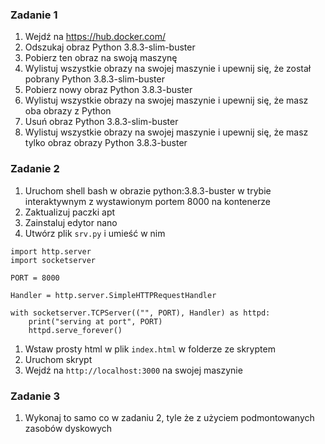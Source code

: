 ### Zadanie 1
1. Wejdź na https://hub.docker.com/
1. Odszukaj obraz Python 3.8.3-slim-buster
1. Pobierz ten obraz na swoją maszynę
1. Wylistuj wszystkie obrazy na swojej maszynie i upewnij się, że został pobrany Python 3.8.3-slim-buster
1. Pobierz nowy obraz Python 3.8.3-buster
1. Wylistuj wszystkie obrazy na swojej maszynie i upewnij się, że masz oba obrazy z Python
1. Usuń obraz Python 3.8.3-slim-buster
1. Wylistuj wszystkie obrazy na swojej maszynie i upewnij się, że masz tylko obraz obrazy Python 3.8.3-buster

### Zadanie 2 
1. Uruchom shell bash w obrazie python:3.8.3-buster w trybie interaktywnym z wystawionym portem 8000 na kontenerze
1. Zaktualizuj paczki apt
1. Zainstaluj edytor nano
1. Utwórz plik `srv.py` i umieść w nim 
```
import http.server
import socketserver

PORT = 8000

Handler = http.server.SimpleHTTPRequestHandler

with socketserver.TCPServer(("", PORT), Handler) as httpd:
    print("serving at port", PORT)
    httpd.serve_forever()

```
1. Wstaw prosty html w plik `index.html` w folderze ze skryptem
1. Uruchom skrypt
1. Wejdź na `http://localhost:3000` na swojej maszynie

### Zadanie 3 
1. Wykonaj to samo co w zadaniu 2, tyle że z użyciem podmontowanych zasobów dyskowych